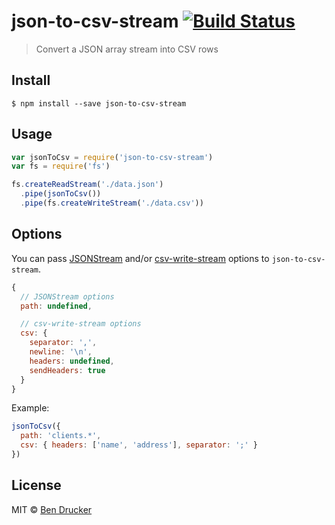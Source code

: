 # json-to-csv-stream [![Build Status](https://travis-ci.org/bendrucker/json-to-csv-stream.svg?branch=master)](https://travis-ci.org/bendrucker/json-to-csv-stream)

> Convert a JSON array stream into CSV rows


## Install

```
$ npm install --save json-to-csv-stream
```


## Usage

```js
var jsonToCsv = require('json-to-csv-stream')
var fs = require('fs')

fs.createReadStream('./data.json')
  .pipe(jsonToCsv())
  .pipe(fs.createWriteStream('./data.csv'))
```

## Options

You can pass [JSONStream](https://www.npmjs.com/package/JSONStream) and/or [csv-write-stream](https://www.npmjs.com/package/csv-write-stream) options to `json-to-csv-stream`.

```js
{
  // JSONStream options
  path: undefined,

  // csv-write-stream options
  csv: {
    separator: ',',
    newline: '\n',
    headers: undefined,
    sendHeaders: true
  }
}
```

Example:

```js
jsonToCsv({
  path: 'clients.*',
  csv: { headers: ['name', 'address'], separator: ';' }
})
```

## License

MIT © [Ben Drucker](http://bendrucker.me)

